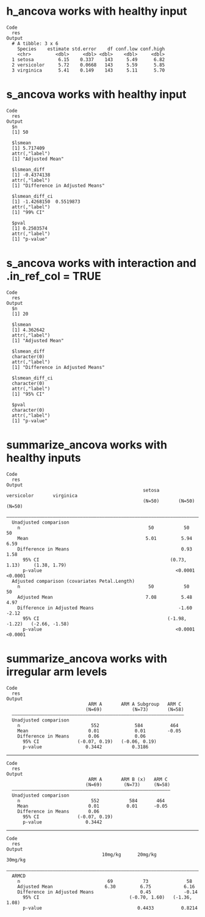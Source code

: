 # h_ancova works with healthy input

    Code
      res
    Output
      # A tibble: 3 x 6
        Species    estimate std.error    df conf.low conf.high
        <chr>         <dbl>     <dbl> <dbl>    <dbl>     <dbl>
      1 setosa         6.15    0.337    143     5.49      6.82
      2 versicolor     5.72    0.0668   143     5.59      5.85
      3 virginica      5.41    0.149    143     5.11      5.70

# s_ancova works with healthy input

    Code
      res
    Output
      $n
      [1] 50
      
      $lsmean
      [1] 5.717409
      attr(,"label")
      [1] "Adjusted Mean"
      
      $lsmean_diff
      [1] -0.4374138
      attr(,"label")
      [1] "Difference in Adjusted Means"
      
      $lsmean_diff_ci
      [1] -1.4268150  0.5519873
      attr(,"label")
      [1] "99% CI"
      
      $pval
      [1] 0.2503574
      attr(,"label")
      [1] "p-value"
      

# s_ancova works with interaction and .in_ref_col = TRUE

    Code
      res
    Output
      $n
      [1] 20
      
      $lsmean
      [1] 4.362642
      attr(,"label")
      [1] "Adjusted Mean"
      
      $lsmean_diff
      character(0)
      attr(,"label")
      [1] "Difference in Adjusted Means"
      
      $lsmean_diff_ci
      character(0)
      attr(,"label")
      [1] "95% CI"
      
      $pval
      character(0)
      attr(,"label")
      [1] "p-value"
      

# summarize_ancova works with healthy inputs

    Code
      res
    Output
                                                      setosa     versicolor       virginica   
                                                      (N=50)       (N=50)           (N=50)    
      ————————————————————————————————————————————————————————————————————————————————————————
      Unadjusted comparison                                                                   
        n                                               50           50               50      
        Mean                                           5.01         5.94             6.59     
        Difference in Means                                         0.93             1.58     
          95% CI                                                (0.73, 1.13)     (1.38, 1.79) 
          p-value                                                 <0.0001          <0.0001    
      Adjusted comparison (covariates Petal.Length)                                           
        n                                               50           50               50      
        Adjusted Mean                                  7.08         5.48             4.97     
        Difference in Adjusted Means                               -1.60            -2.12     
          95% CI                                               (-1.98, -1.22)   (-2.66, -1.58)
          p-value                                                 <0.0001          <0.0001    

# summarize_ancova works with irregular arm levels

    Code
      res
    Output
                                  ARM A       ARM A Subgroup   ARM C 
                                 (N=69)           (N=73)       (N=58)
      ———————————————————————————————————————————————————————————————
      Unadjusted comparison                                          
        n                          552             584          464  
        Mean                      0.01             0.01        -0.05 
        Difference in Means       0.06             0.06              
          95% CI              (-0.07, 0.19)   (-0.06, 0.19)          
          p-value                0.3442           0.3186             

---

    Code
      res
    Output
                                  ARM A       ARM B (x)   ARM C 
                                 (N=69)        (N=73)     (N=58)
      ——————————————————————————————————————————————————————————
      Unadjusted comparison                                     
        n                          552           584       464  
        Mean                      0.01          0.01      -0.05 
        Difference in Means       0.06                          
          95% CI              (-0.07, 0.19)                     
          p-value                0.3442                         

---

    Code
      res
    Output
                                       10mg/kg      20mg/kg         30mg/kg   
      ————————————————————————————————————————————————————————————————————————
      ARMCD                                                                   
        n                                69           73              58      
        Adjusted Mean                   6.30         6.75            6.16     
        Difference in Adjusted Means                 0.45            -0.14    
          95% CI                                 (-0.70, 1.60)   (-1.36, 1.08)
          p-value                                   0.4433          0.8214    

